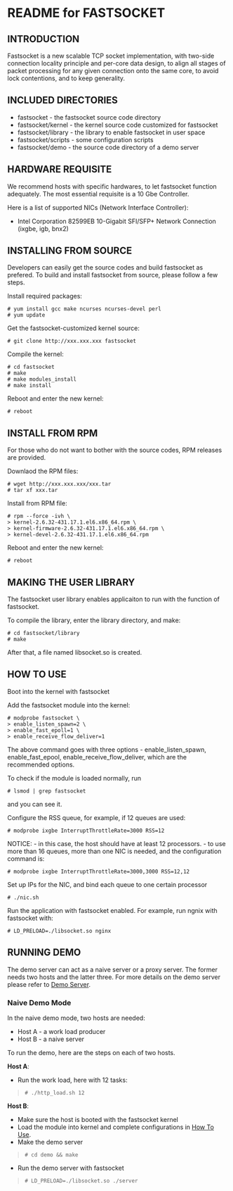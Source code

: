  README for FASTSOCKET
========================================================================

## INTRODUCTION ##

Fastsocket is a new scalable TCP socket implementation, with two-side 
connection locality principle and per-core data design, to align all 
stages of packet processing for any given connection onto the same core,
to avoid lock contentions, and to keep generality.


## INCLUDED DIRECTORIES ##

* fastsocket - the fastsocket source code directory
* fastsocket/kernel - the kernel source code customized for fastsocket
* fastsocket/library - the library to enable fastsocket in user space
* fastsocket/scripts - some configuration scripts
* fastsocket/demo - the source code directory of a demo server


## HARDWARE REQUISITE ##

We recommend hosts with specific hardwares, to let fastsocket function 
adequately. The most essential requisite is a 10 Gbe Controller.

Here is a list of supported NICs (Network Interface Controller):

- Intel Corporation 82599EB 10-Gigabit SFI/SFP+ Network Connection (ixgbe, igb, bnx2)


## INSTALLING FROM SOURCE ##

Developers can easily get the source codes and build fastsocket as 
prefered. To build and install fastsocket from source, please follow a
few steps.

Install required packages:

	# yum install gcc make ncurses ncurses-devel perl
	# yum update

Get the fastsocket-customized kernel source:

	# git clone http://xxx.xxx.xxx fastsocket

Compile the kernel:

	# cd fastsocket
	# make
	# make modules_install
	# make install

Reboot and enter the new kernel:

	# reboot


## INSTALL FROM RPM ##

For those who do not want to bother with the source codes, RPM releases
are provided.

Downlaod the RPM files:

	# wget http://xxx.xxx.xxx/xxx.tar
	# tar xf xxx.tar

Install from RPM file:

	# rpm --force -ivh \
	> kernel-2.6.32-431.17.1.el6.x86_64.rpm \ 
	> kernel-firmware-2.6.32-431.17.1.el6.x86_64.rpm \ 
	> kernel-devel-2.6.32-431.17.1.el6.x86_64.rpm

Reboot and enter the new kernel:

	# reboot


## MAKING THE USER LIBRARY ##

The fastsocket user library enables applicaiton to run with the function 
of fastsocket.

To compile the library, enter the library directory, and make:

	# cd fastsocket/library
	# make

After that, a file named libsocket.so is created.


## HOW TO USE ##

Boot into the kernel with fastsocket

Add the fastsocket module into the kernel:

	# modprobe fastsocket \
	> enable_listen_spawn=2 \
	> enable_fast_epoll=1 \
	> enable_receive_flow_deliver=1

   The above command goes with three options - enable_listen_spawn, 
   enable_fast_epool, enable_receive_flow_deliver, which are the
   recommended options.

   To check if the module is loaded normally, run

	# lsmod | grep fastsocket

   and you can see it.

Configure the RSS queue, for example, if 12 queues are used:

	# modprobe ixgbe InterruptThrottleRate=3000 RSS=12

   NOTICE:
       - in this case, the host should have at least 12 processors.
       - to use more than 16 queues, more than one NIC is needed, and
         the configuration command is:

	# modprobe ixgbe InterruptThrottleRate=3000,3000 RSS=12,12

Set up IPs for the NIC, and bind each queue to one certain processor

	# ./nic.sh

Run the application with fastsocket enabled. For example, run ngnix
   with fastsocket with:
 
	# LD_PRELOAD=./libsocket.so nginx


## RUNNING DEMO ##

The demo server can act as a naive server or a proxy server. The former
needs two hosts and the latter three. For more details on the demo server 
please refer to [Demo Server](http://github.com).

### Naive Demo Mode ###

In the naive demo mode, two hosts are needed:

- Host A - a work load producer
- Host B - a naive server

To run the demo, here are the steps on each of two hosts.

**Host A**:

- Run the work load, here with 12 tasks:

> `# ./http_load.sh 12`

**Host B**:

- Make sure the host is booted with the fastsocket kernel
- Load the module into kernel and complete configurations in [How To Use](NEWREADME.md#how-to-use).
- Make the demo server

> `# cd demo && make`

- Run the demo server with fastsocket

> `# LD_PRELOAD=./libsocket.so ./server`


